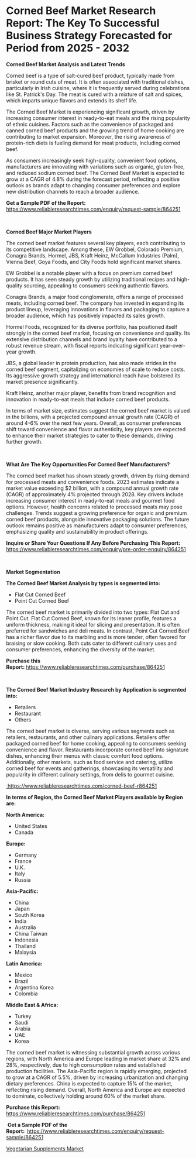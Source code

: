 <p><h1>Corned Beef Market Research Report: The Key To Successful Business Strategy Forecasted for Period from 2025 - 2032</h1></p><p><strong>Corned Beef Market Analysis and Latest Trends</strong></p>
<p><p>Corned beef is a type of salt-cured beef product, typically made from brisket or round cuts of meat. It is often associated with traditional dishes, particularly in Irish cuisine, where it is frequently served during celebrations like St. Patrick's Day. The meat is cured with a mixture of salt and spices, which imparts unique flavors and extends its shelf life. </p><p>The Corned Beef Market is experiencing significant growth, driven by increasing consumer interest in ready-to-eat meals and the rising popularity of ethnic cuisines. Factors such as the convenience of packaged and canned corned beef products and the growing trend of home cooking are contributing to market expansion. Moreover, the rising awareness of protein-rich diets is fueling demand for meat products, including corned beef.</p><p>As consumers increasingly seek high-quality, convenient food options, manufacturers are innovating with variations such as organic, gluten-free, and reduced sodium corned beef. The Corned Beef Market is expected to grow at a CAGR of 4.8% during the forecast period, reflecting a positive outlook as brands adapt to changing consumer preferences and explore new distribution channels to reach a broader audience.</p></p>
<p><strong>Get a Sample PDF of the Report:&nbsp;</strong> <a href="https://www.reliableresearchtimes.com/enquiry/request-sample/864251?utm_campaign=3264&utm_medium=2&utm_source=Github&utm_content=ia&utm_term=07042025&utm_id=corned-beef">https://www.reliableresearchtimes.com/enquiry/request-sample/864251</a></p>
<p>&nbsp;</p>
<p><strong>Corned Beef Major Market Players</strong></p>
<p><p>The corned beef market features several key players, each contributing to its competitive landscape. Among these, EW Grobbel, Colorado Premium, Conagra Brands, Hormel, JBS, Kraft Heinz, McCallum Industries (Palm), Vienna Beef, Goya Foods, and City Foods hold significant market shares.</p><p>EW Grobbel is a notable player with a focus on premium corned beef products. It has seen steady growth by utilizing traditional recipes and high-quality sourcing, appealing to consumers seeking authentic flavors.</p><p>Conagra Brands, a major food conglomerate, offers a range of processed meats, including corned beef. The company has invested in expanding its product lineup, leveraging innovations in flavors and packaging to capture a broader audience, which has positively impacted its sales growth.</p><p>Hormel Foods, recognized for its diverse portfolio, has positioned itself strongly in the corned beef market, focusing on convenience and quality. Its extensive distribution channels and brand loyalty have contributed to a robust revenue stream, with fiscal reports indicating significant year-over-year growth.</p><p>JBS, a global leader in protein production, has also made strides in the corned beef segment, capitalizing on economies of scale to reduce costs. Its aggressive growth strategy and international reach have bolstered its market presence significantly.</p><p>Kraft Heinz, another major player, benefits from brand recognition and innovation in ready-to-eat meals that include corned beef products. </p><p>In terms of market size, estimates suggest the corned beef market is valued in the billions, with a projected compound annual growth rate (CAGR) of around 4-6% over the next few years. Overall, as consumer preferences shift toward convenience and flavor authenticity, key players are expected to enhance their market strategies to cater to these demands, driving further growth.</p></p>
<p>&nbsp;</p>
<p><strong>What Are The Key Opportunities For Corned Beef Manufacturers?</strong></p>
<p><p>The corned beef market has shown steady growth, driven by rising demand for processed meats and convenience foods. 2023 estimates indicate a market value exceeding $2 billion, with a compound annual growth rate (CAGR) of approximately 4% projected through 2028. Key drivers include increasing consumer interest in ready-to-eat meals and gourmet food options. However, health concerns related to processed meats may pose challenges. Trends suggest a growing preference for organic and premium corned beef products, alongside innovative packaging solutions. The future outlook remains positive as manufacturers adapt to consumer preferences, emphasizing quality and sustainability in product offerings.</p></p>
<p><strong>Inquire or Share Your Questions If Any Before Purchasing This Report:</strong> <a href="https://www.reliableresearchtimes.com/enquiry/pre-order-enquiry/864251?utm_campaign=3264&utm_medium=2&utm_source=Github&utm_content=ia&utm_term=07042025&utm_id=corned-beef">https://www.reliableresearchtimes.com/enquiry/pre-order-enquiry/864251</a></p>
<p>&nbsp;</p>
<p><strong>Market Segmentation</strong></p>
<p><strong>The Corned Beef Market Analysis by types is segmented into:</strong></p>
<p><ul><li>Flat Cut Corned Beef</li><li>Point Cut Corned Beef</li></ul></p>
<p><p>The corned beef market is primarily divided into two types: Flat Cut and Point Cut. Flat Cut Corned Beef, known for its leaner profile, features a uniform thickness, making it ideal for slicing and presentation. It is often preferred for sandwiches and deli meats. In contrast, Point Cut Corned Beef has a richer flavor due to its marbling and is more tender, often favored for braising or slow cooking. Both cuts cater to different culinary uses and consumer preferences, enhancing the diversity of the market.</p></p>
<p><strong>Purchase this Report:&nbsp;</strong><a href="https://www.reliableresearchtimes.com/purchase/864251?utm_campaign=3264&utm_medium=2&utm_source=Github&utm_content=ia&utm_term=07042025&utm_id=corned-beef">https://www.reliableresearchtimes.com/purchase/864251</a></p>
<p>&nbsp;</p>
<p><strong>The Corned Beef Market Industry Research by Application is segmented into:</strong></p>
<p><ul><li>Retailers</li><li>Restaurant</li><li>Others</li></ul></p>
<p><p>The corned beef market is diverse, serving various segments such as retailers, restaurants, and other culinary applications. Retailers offer packaged corned beef for home cooking, appealing to consumers seeking convenience and flavor. Restaurants incorporate corned beef into signature dishes, enhancing their menus with classic comfort food options. Additionally, other markets, such as food service and catering, utilize corned beef for events and gatherings, showcasing its versatility and popularity in different culinary settings, from delis to gourmet cuisine.</p></p>
<p><a href="https://www.reliableresearchtimes.com/corned-beef-r864251?utm_campaign=3264&utm_medium=2&utm_source=Github&utm_content=ia&utm_term=07042025&utm_id=corned-beef">&nbsp;https://www.reliableresearchtimes.com/corned-beef-r864251</a></p>
<p><strong>In terms of Region, the Corned Beef Market Players available by Region are:</strong></p>
<p>
    <p> <strong> North America: </strong>
        <ul>
            <li>United States</li>
            <li>Canada</li>
        </ul>
        </p> 
    <p> <strong> Europe: </strong>
        <ul>
            <li>Germany</li>
            <li>France</li>
            <li>U.K.</li>
            <li>Italy</li>
            <li>Russia</li>
        </ul>
        </p> 
    <p> <strong> Asia-Pacific: </strong>
        <ul>
            <li>China</li>
            <li>Japan</li>
            <li>South Korea</li>
            <li>India</li>
            <li>Australia</li>
            <li>China Taiwan</li>
            <li>Indonesia</li>
            <li>Thailand</li>
            <li>Malaysia</li>
        </ul>
        </p> 
    <p> <strong> Latin America: </strong>
        <ul>
            <li>Mexico</li>
            <li>Brazil</li>
            <li>Argentina Korea</li>
            <li>Colombia</li>
        </ul>
        </p> 
    <p> <strong> Middle East & Africa: </strong>
        <ul>
            <li>Turkey</li>
            <li>Saudi</li>
            <li>Arabia</li>
            <li>UAE</li>
            <li>Korea</li>
        </ul>
    </p>
    </p>
<p><p>The corned beef market is witnessing substantial growth across various regions, with North America and Europe leading in market share at 32% and 28%, respectively, due to high consumption rates and established production facilities. The Asia-Pacific region is rapidly emerging, projected to grow at a CAGR of 5.5%, driven by increasing urbanization and changing dietary preferences. China is expected to capture 15% of the market, reflecting rising demand. Overall, North America and Europe are expected to dominate, collectively holding around 60% of the market share.</p></p>
<p><strong>Purchase this Report: </strong><a href="https://www.reliableresearchtimes.com/purchase/864251?utm_campaign=3264&utm_medium=2&utm_source=Github&utm_content=ia&utm_term=07042025&utm_id=corned-beef">https://www.reliableresearchtimes.com/purchase/864251</a></p>
<p>&nbsp;<strong>Get a Sample PDF of the Report:&nbsp;&nbsp;</strong><a href="https://www.reliableresearchtimes.com/enquiry/request-sample/864251?utm_campaign=3264&utm_medium=2&utm_source=Github&utm_content=ia&utm_term=07042025&utm_id=corned-beef">https://www.reliableresearchtimes.com/enquiry/request-sample/864251</a></p>
<p><strong></strong></p>
<p><p><a href="https://github.com/pidlisseas/Market-Research-Report-List-1/blob/main/vegetarian-supplements-market.md?utm_campaign=3264&utm_medium=2&utm_source=Github&utm_content=ia&utm_term=07042025&utm_id=corned-beef">Vegetarian Supplements Market</a></p></p>
